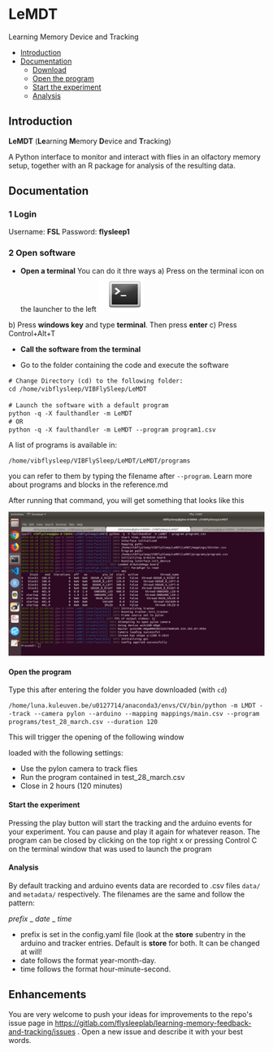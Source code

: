 # LeMDT
Learning Memory Device and Tracking

 * [Introduction](#introduction)
 * [Documentation](#documentation)
    * [Download](#download)
    * [Open the program](#open-the-program)
    * [Start the experiment](#start-the-experiment)
    * [Analysis](#analysis)
    
    
 
## Introduction
**LeMDT** (**Le**arning **M**emory **D**evice and **T**racking)

A Python interface to monitor and interact with flies in an olfactory memory setup, together with an R package for analysis of the resulting data.


## Documentation

### 1 Login 

Username: **FSL**
Password: **flysleep1**

### 2 Open software

* **Open a terminal**
You can do it thre ways
a) Press on the terminal icon on the launcher to the left
![](LeMDT/static/terminal_icon.png) 

b) Press **windows key** and type **terminal**. Then press **enter**
c) Press Control+Alt+T

* **Call the software from the terminal**

* Go to the folder containing the code and execute the software

```
# Change Directory (cd) to the following folder:
cd /home/vibflysleep/VIBFlySleep/LeMDT

# Launch the software with a default program
python -q -X faulthandler -m LeMDT
# OR
python -q -X faulthandler -m LeMDT --program program1.csv
```

A list of programs is available in:

```
/home/vibflysleep/VIBFlySleep/LeMDT/LeMDT/programs
```
you can refer to them by typing the filename after `--program`.
Learn more about programs and blocks in the reference.md

After running that command, you will get something that looks like this

![](LeMDT/static/launch.png) 



#### Open the program
Type this after entering the folder you have downloaded (with `cd`)

```
/home/luna.kuleuven.be/u0127714/anaconda3/envs/CV/bin/python -m LMDT --track --camera pylon --arduino --mapping mappings/main.csv --program programs/test_28_march.csv --duration 120
```
This will trigger the opening of the following window



loaded with the following settings:

* Use the pylon camera to track flies
* Run the program contained in test_28_march.csv
* Close in 2 hours (120 minutes)

#### Start the experiment

Pressing the play button will start the tracking and the arduino events for your experiment.
You can pause and play it again for whatever reason.
The program can be closed by clicking on the top right x or pressing Control C on the terminal window that was used to launch the program 

#### Analysis

By default tracking and arduino events data are recorded to .csv files `data/` and `metadata/` respectively. The filenames are the same and follow the pattern:

*prefix* _ *date* _ *time*

* prefix is set in the config.yaml file (look at the **store** subentry in the arduino and tracker entries. Default is **store** for both. It can be changed at will!
* date follows the format year-month-day.
* time follows the format hour-minute-second.


## Enhancements


You are very welcome to push your ideas for improvements to the repo's issue page in https://gitlab.com/flysleeplab/learning-memory-feedback-and-tracking/issues . Open a new issue and describe it with your best words.
 

